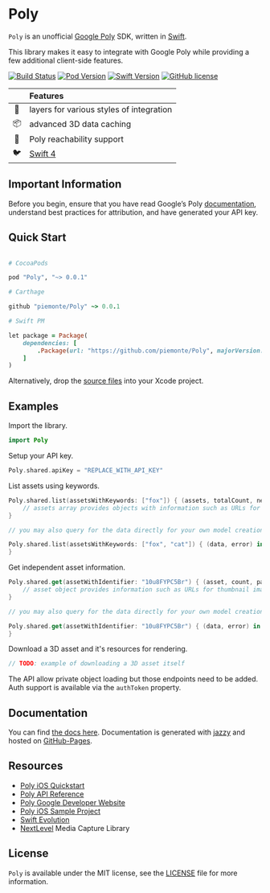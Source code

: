 # Poly

`Poly` is an unofficial [Google Poly](https://poly.google.com) SDK, written in [Swift](https://developer.apple.com/swift/).

This library makes it easy to integrate with Google Poly while providing a few additional client-side features.

[![Build Status](https://travis-ci.org/piemonte/Poly.svg?branch=master)](https://travis-ci.org/piemonte/Poly) [![Pod Version](https://img.shields.io/cocoapods/v/Poly.svg?style=flat)](http://cocoadocs.org/docsets/Poly/) [![Swift Version](https://img.shields.io/badge/language-swift%204.0-brightgreen.svg)](https://developer.apple.com/swift) [![GitHub license](https://img.shields.io/badge/license-MIT-lightgrey.svg)](https://github.com/piemonte/Poly/blob/master/LICENSE)

|  | Features |
|:---------:|:---------------------------------------------------------------|
| &#127874;  | layers for various styles of integration  |
| &#128230; | advanced 3D data caching |
| &#128225; | Poly reachability support |
| &#128038; | [Swift 4](https://developer.apple.com/swift/) |

## Important Information

Before you begin, ensure that you have read Google’s Poly [documentation](https://developers.google.com/poly/develop/), understand best practices for attribution, and have generated your API key.

## Quick Start

```ruby

# CocoaPods

pod "Poly", "~> 0.0.1"

# Carthage

github "piemonte/Poly" ~> 0.0.1

# Swift PM

let package = Package(
    dependencies: [
        .Package(url: "https://github.com/piemonte/Poly", majorVersion: 0)
    ]
)

```

Alternatively, drop the [source files](https://github.com/piemonte/Poly/tree/master/Sources) into your Xcode project.

## Examples

Import the library.

```swift
import Poly
```

Setup your API key.

```swift
Poly.shared.apiKey = "REPLACE_WITH_API_KEY"
```

List assets using keywords.

```swift
Poly.shared.list(assetsWithKeywords: ["fox"]) { (assets, totalCount, nextPage, error) in
	// assets array provides objects with information such as URLs for thumbnail images
}

// you may also query for the data directly for your own model creation

Poly.shared.list(assetsWithKeywords: ["fox", "cat"]) { (data, error) in
}
```

Get independent asset information.

```swift
Poly.shared.get(assetWithIdentifier: "10u8FYPC5Br") { (asset, count, page, error) in
	// asset object provides information such as URLs for thumbnail images
}

// you may also query for the data directly for your own model creation

Poly.shared.get(assetWithIdentifier: "10u8FYPC5Br") { (data, error) in
}
```

Download a 3D asset and it's resources for rendering.

```swift
// TODO: example of downloading a 3D asset itself
```

The API allow private object loading but those endpoints need to be added. Auth support is available via the `authToken` property.

## Documentation

You can find [the docs here](https://piemonte.github.io/Poly). Documentation is generated with [jazzy](https://github.com/realm/jazzy) and hosted on [GitHub-Pages](https://pages.github.com).

## Resources

* [Poly iOS Quickstart](https://developers.google.com/poly/develop/ios)
* [Poly API Reference](https://developers.google.com/poly/reference/api/rest/)
* [Poly Google Developer Website](https://developers.google.com/poly/)
* [Poly iOS Sample Project](https://github.com/googlevr/poly-sample-ios)
* [Swift Evolution](https://github.com/apple/swift-evolution)
* [NextLevel](http://nextlevel.engineering/) Media Capture Library

## License

`Poly` is available under the MIT license, see the [LICENSE](https://github.com/piemonte/Poly/blob/master/LICENSE) file for more information.